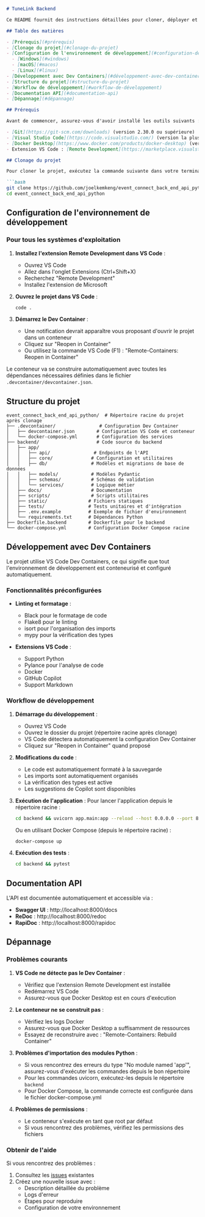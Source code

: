 
```markdown
# TuneLink Backend

Ce README fournit des instructions détaillées pour cloner, déployer et développer le projet TuneLink Backend à l'aide de VS Code et des Dev Containers.

## Table des matières

- [Prérequis](#prérequis)
- [Clonage du projet](#clonage-du-projet)
- [Configuration de l'environnement de développement](#configuration-de-lenvironnement-de-développement)
  - [Windows](#windows)
  - [macOS](#macos)
  - [Linux](#linux)
- [Développement avec Dev Containers](#développement-avec-dev-containers)
- [Structure du projet](#structure-du-projet)
- [Workflow de développement](#workflow-de-développement)
- [Documentation API](#documentation-api)
- [Dépannage](#dépannage)

## Prérequis

Avant de commencer, assurez-vous d'avoir installé les outils suivants :

- [Git](https://git-scm.com/downloads) (version 2.30.0 ou supérieure)
- [Visual Studio Code](https://code.visualstudio.com/) (version la plus récente)
- [Docker Desktop](https://www.docker.com/products/docker-desktop) (version 20.10.0 ou supérieure)
- Extension VS Code : [Remote Development](https://marketplace.visualstudio.com/items?itemName=ms-vscode-remote.vscode-remote-extensionpack)

## Clonage du projet

Pour cloner le projet, exécutez la commande suivante dans votre terminal :

```bash
git clone https://github.com/joelkemkeng/event_connect_back_end_api_python.git
cd event_connect_back_end_api_python
```

## Configuration de l'environnement de développement

### Pour tous les systèmes d'exploitation

1. **Installez l'extension Remote Development dans VS Code** :
   - Ouvrez VS Code
   - Allez dans l'onglet Extensions (Ctrl+Shift+X)
   - Recherchez "Remote Development"
   - Installez l'extension de Microsoft

2. **Ouvrez le projet dans VS Code** :
   ```bash
   code .
   ```

3. **Démarrez le Dev Container** :
   - Une notification devrait apparaître vous proposant d'ouvrir le projet dans un conteneur
   - Cliquez sur "Reopen in Container"
   - Ou utilisez la commande VS Code (F1) : "Remote-Containers: Reopen in Container"

Le conteneur va se construire automatiquement avec toutes les dépendances nécessaires définies dans le fichier `.devcontainer/devcontainer.json`.

## Structure du projet

```
event_connect_back_end_api_python/  # Répertoire racine du projet après clonage
├── .devcontainer/                # Configuration Dev Container
│   ├── devcontainer.json        # Configuration VS Code et conteneur
│   └── docker-compose.yml       # Configuration des services
├── backend/                     # Code source du backend
│   ├── app/                    
│   │   ├── api/                # Endpoints de l'API
│   │   ├── core/              # Configuration et utilitaires
│   │   ├── db/                # Modèles et migrations de base de données
│   │   ├── models/            # Modèles Pydantic
│   │   ├── schemas/           # Schémas de validation
│   │   └── services/          # Logique métier
│   ├── docs/                  # Documentation
│   ├── scripts/               # Scripts utilitaires
│   ├── static/               # Fichiers statiques
│   ├── tests/                # Tests unitaires et d'intégration
│   ├── .env.example          # Exemple de fichier d'environnement
│   └── requirements.txt      # Dépendances Python
├── Dockerfile.backend        # Dockerfile pour le backend
└── docker-compose.yml        # Configuration Docker Compose racine
```

## Développement avec Dev Containers

Le projet utilise VS Code Dev Containers, ce qui signifie que tout l'environnement de développement est conteneurisé et configuré automatiquement.

### Fonctionnalités préconfigurées

- **Linting et formatage** :
  - Black pour le formatage de code
  - Flake8 pour le linting
  - isort pour l'organisation des imports
  - mypy pour la vérification des types

- **Extensions VS Code** :
  - Support Python
  - Pylance pour l'analyse de code
  - Docker
  - GitHub Copilot
  - Support Markdown

### Workflow de développement

1. **Démarrage du développement** :
   - Ouvrez VS Code
   - Ouvrez le dossier du projet (répertoire racine après clonage)
   - VS Code détectera automatiquement la configuration Dev Container
   - Cliquez sur "Reopen in Container" quand proposé

2. **Modifications du code** :
   - Le code est automatiquement formaté à la sauvegarde
   - Les imports sont automatiquement organisés
   - La vérification des types est active
   - Les suggestions de Copilot sont disponibles

3. **Exécution de l'application** :
   Pour lancer l'application depuis le répertoire racine :
   ```bash
   cd backend && uvicorn app.main:app --reload --host 0.0.0.0 --port 8000
   ```
   Ou en utilisant Docker Compose (depuis le répertoire racine) :
   ```bash
   docker-compose up
   ```

4. **Exécution des tests** :
   ```bash
   cd backend && pytest
   ```

## Documentation API

L'API est documentée automatiquement et accessible via :

- **Swagger UI** : http://localhost:8000/docs
- **ReDoc** : http://localhost:8000/redoc
- **RapiDoc** : http://localhost:8000/rapidoc

## Dépannage

### Problèmes courants

1. **VS Code ne détecte pas le Dev Container** :
   - Vérifiez que l'extension Remote Development est installée
   - Redémarrez VS Code
   - Assurez-vous que Docker Desktop est en cours d'exécution

2. **Le conteneur ne se construit pas** :
   - Vérifiez les logs Docker
   - Assurez-vous que Docker Desktop a suffisamment de ressources
   - Essayez de reconstruire avec : "Remote-Containers: Rebuild Container"

3. **Problèmes d'importation des modules Python** :
   - Si vous rencontrez des erreurs du type "No module named 'app'", assurez-vous d'exécuter les commandes depuis le bon répertoire
   - Pour les commandes uvicorn, exécutez-les depuis le répertoire `backend`
   - Pour Docker Compose, la commande correcte est configurée dans le fichier docker-compose.yml

4. **Problèmes de permissions** :
   - Le conteneur s'exécute en tant que root par défaut
   - Si vous rencontrez des problèmes, vérifiez les permissions des fichiers

### Obtenir de l'aide

Si vous rencontrez des problèmes :

1. Consultez les [issues](https://github.com/joelkemkeng/event_connect_back_end_api_python/issues) existantes
2. Créez une nouvelle issue avec :
   - Description détaillée du problème
   - Logs d'erreur
   - Étapes pour reproduire
   - Configuration de votre environnement
```

